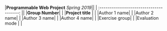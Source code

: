 |**Programmable Web Project** *Spring 2019*||
| :--------------------------------------: || 
|**Group Number**|                             |
|**Project title** |                           |
|Author 1 name|                            |
|Author 2 name|                            |
|Author 3 name|                            |
|Author 4 name|                            |
|Exercise group|                           |
|Evaluation mode |                         |